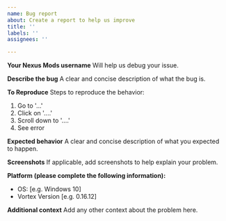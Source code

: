 ```yaml
---
name: Bug report
about: Create a report to help us improve
title: ''
labels: ''
assignees: ''

---
```


**Your Nexus Mods username**
Will help us debug your issue.

**Describe the bug**
A clear and concise description of what the bug is.

**To Reproduce**
Steps to reproduce the behavior:
1. Go to '...'
2. Click on '....'
3. Scroll down to '....'
4. See error

**Expected behavior**
A clear and concise description of what you expected to happen.

**Screenshots**
If applicable, add screenshots to help explain your problem.

**Platform (please complete the following information):**
 - OS: [e.g. Windows 10]
 - Vortex Version [e.g. 0.16.12]

**Additional context**
Add any other context about the problem here.
